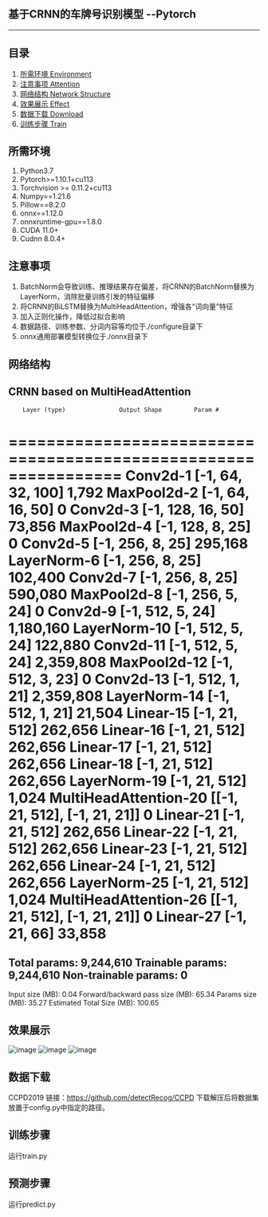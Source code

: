 ﻿## 基于CRNN的车牌号识别模型 --Pytorch
---

## 目录  
1. [所需环境 Environment](#所需环境) 
2. [注意事项 Attention](#注意事项) 
3. [网络结构 Network Structure](#网络结构)
4. [效果展示 Effect](#效果展示)
4. [数据下载 Download](#数据下载) 
5. [训练步骤 Train](#训练步骤) 

## 所需环境  
1. Python3.7
2. Pytorch>=1.10.1+cu113  
3. Torchvision >= 0.11.2+cu113
4. Numpy==1.21.6
5. Pillow==8.2.0
6. onnx==1.12.0
7. onnxruntime-gpu==1.8.0
8. CUDA 11.0+
9. Cudnn 8.0.4+

## 注意事项  
1. BatchNorm会导致训练、推理结果存在偏差，将CRNN的BatchNorm替换为LayerNorm，消除批量训练引发的特征偏移
2. 将CRNN的BiLSTM替换为MultiHeadAttention，增强各“词向量”特征
3. 加入正则化操作，降低过拟合影响
4. 数据路径、训练参数、分词内容等均位于./configure目录下
5. onnx通用部署模型转换位于./onnx目录下

## 网络结构
CRNN based on MultiHeadAttention
----------------------------------------------------------------
        Layer (type)               Output Shape         Param #
================================================================
            Conv2d-1          [-1, 64, 32, 100]           1,792
         MaxPool2d-2           [-1, 64, 16, 50]               0
            Conv2d-3          [-1, 128, 16, 50]          73,856
         MaxPool2d-4           [-1, 128, 8, 25]               0
            Conv2d-5           [-1, 256, 8, 25]         295,168
         LayerNorm-6           [-1, 256, 8, 25]         102,400
            Conv2d-7           [-1, 256, 8, 25]         590,080
         MaxPool2d-8           [-1, 256, 5, 24]               0
            Conv2d-9           [-1, 512, 5, 24]       1,180,160
        LayerNorm-10           [-1, 512, 5, 24]         122,880
           Conv2d-11           [-1, 512, 5, 24]       2,359,808
        MaxPool2d-12           [-1, 512, 3, 23]               0
           Conv2d-13           [-1, 512, 1, 21]       2,359,808
        LayerNorm-14           [-1, 512, 1, 21]          21,504
           Linear-15              [-1, 21, 512]         262,656
           Linear-16              [-1, 21, 512]         262,656
           Linear-17              [-1, 21, 512]         262,656
           Linear-18              [-1, 21, 512]         262,656
        LayerNorm-19              [-1, 21, 512]           1,024
MultiHeadAttention-20  [[-1, 21, 512], [-1, 21, 21]]               0
           Linear-21              [-1, 21, 512]         262,656
           Linear-22              [-1, 21, 512]         262,656
           Linear-23              [-1, 21, 512]         262,656
           Linear-24              [-1, 21, 512]         262,656
        LayerNorm-25              [-1, 21, 512]           1,024
MultiHeadAttention-26  [[-1, 21, 512], [-1, 21, 21]]               0
           Linear-27               [-1, 21, 66]          33,858
================================================================
Total params: 9,244,610
Trainable params: 9,244,610
Non-trainable params: 0
----------------------------------------------------------------
Input size (MB): 0.04
Forward/backward pass size (MB): 65.34
Params size (MB): 35.27
Estimated Total Size (MB): 100.65

## 效果展示
![image]()
![image]()
![image]()

## 数据下载    
CCPD2019 
链接：https://github.com/detectRecog/CCPD
下载解压后将数据集放置于config.py中指定的路径。 

## 训练步骤
运行train.py

## 预测步骤
运行predict.py
